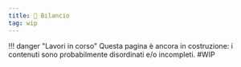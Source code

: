 ```yaml
---
title: 🏦 Bilancio
tag: wip
---
```

!!! danger "Lavori in corso"
	Questa pagina è ancora in costruzione: i contenuti sono probabilmente disordinati e/o incompleti. #WIP